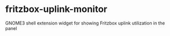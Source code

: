 # fritzbox-uplink-monitor
GNOME3 shell extension widget for showing Fritzbox uplink utilization in the panel
